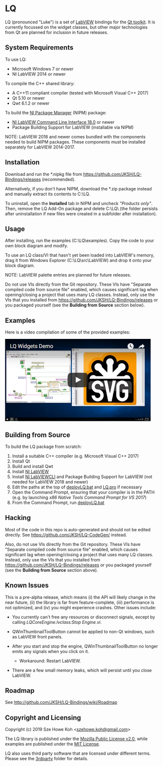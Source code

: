 LQ
==
LQ (pronounced "Luke") is a set of [LabVIEW](https://www.ni.com/labview/)
bindings for the [Qt toolkit](https://www.qt.io/). It is currently focussed on
the widget classes, but other major technologies from Qt are planned for
inclusion in future releases.


System Requirements
-------------------
To use LQ:
* Microsoft Windows 7 or newer
* NI LabVIEW 2014 or newer

To compile the C++ shared library:
* A C++11 compliant compiler (tested with Microsoft Visual C++ 2017)
* Qt 5.10 or newer
* Qwt 6.1.2 or newer

To build the [NI Package Manager](https://www.ni.com/en-us/support/downloads/ni-package-manager.html)
(NIPM) package:
* [NI LabVIEW Command Line Interface 18.0](https://www.ni.com/download/labview-command-line-interface-18.0/7545/en/)
  or newer
* Package Building Support for LabVIEW (installable via NIPM)

NOTE: LabVIEW 2018 and newer comes bundled with the components needed to build
      NIPM packages. These components must be installed separately for LabVIEW
      2014-2017.


Installation
------------
Download and run the *.nipkg file from https://github.com/JKSH/LQ-Bindings/releases
(recommended).

Alternatively, if you don't have NIPM, download the *.zip package instead and
manually extract its contents to C:\LQ\.

To uninstall, open the **Installed** tab in NIPM and uncheck _"Products only"_.
Then, remove the LQ Add-On package and delete C:\LQ\ (the folder persists after
uninstallation if new files were created in a subfolder after installation).


Usage
-----
After installing, run the examples (C:\LQ\examples\). Copy the code to your own
block diagram and modify.

To use an LQ class/VI that hasn't yet been loaded into LabVIEW's memory, drag it
from Windows Explorer (C:\LQ\src\LabVIEW\) and drop it onto your block diagram.

NOTE: LabVIEW palette entries are planned for future releases.

Do not use VIs directly from the Git repository. These VIs have "Separate
compiled code from source file" enabled, which causes significant lag when
opening/closing a project that uses many LQ classes. Instead, only use the VIs
that you installed from https://github.com/JKSH/LQ-Bindings/releases or you
packaged yourself (see the **Building from Source** section below).


Examples
--------
Here is a video compilation of some of the provided examples:

[![Video thumbnail](doc/demo_vid_0.1.0_thumb.png)](https://www.youtube.com/watch?v=YChRI1cMfiI)


Building from Source
--------------------
To build the LQ package from scratch:
1. Install a suitable C++ compiler (e.g. Microsoft Visual C++ 2017)
2. Install Qt
3. Build and install Qwt
4. Install [NI LabVIEW](https://www.ni.com/labview/)
5. Install [NI LabVIEWCLI](https://www.ni.com/download/labview-command-line-interface-18.0/7545/en/)
   and Package Building Support for LabVIEW (not needed for LabVIEW 2018 and newer)
6. Edit the paths at the top of [deployLQ.bat](deployLQ.bat) and [LQ.pro](src/Cpp/LQ.pro)
   if necessary
7. Open the Command Prompt, ensuring that your compiler is in the PATH (e.g. by
   launching _x86 Native Tools Command Prompt for VS 2017_)
8. From the Command Prompt, run [deployLQ.bat](deployLQ.bat)


Hacking
-------
Most of the code in this repo is auto-generated and should not be edited
directly. See https://github.com/JKSH/LQ-CodeGen/ instead.

Also, do not use VIs directly from the Git repository. These VIs have "Separate
compiled code from source file" enabled, which causes significant lag when
opening/closing a project that uses many LQ classes. Instead, only use the VIs
that you installed from https://github.com/JKSH/LQ-Bindings/releases or you
packaged yourself (see the **Building from Source** section above).


Known Issues
------------
This is a pre-alpha release, which means (i) the API will likely change in the
near future, (ii) the library is far from feature-complete, (iii) performance is
not optimized, and (iv) you might experience crashes. Other issues include:

* You currently can't free any resources or disconnect signals, except by
  calling _LQCoreEngine.lvclass:Stop Engine.vi_.

* QWinThumbnailToolButton cannot be applied to non-Qt windows, such as LabVIEW
  front panels.

* After you start and stop the engine, QWinThumbnailToolButton no longer emits
  any signals when you click on it.
    * Workaround: Restart LabVIEW.

* There are a few small memory leaks, which will persist until you close
  LabVIEW.

  
Roadmap
-------
See http://github.com/JKSH/LQ-Bindings/wiki/Roadmap


Copyright and Licensing
-----------------------
Copyright (c) 2019 Sze Howe Koh <<szehowe.koh@gmail.com>>

The LQ library is published under the [Mozilla Public License v2.0](LICENSE.MPLv2),
while examples are published under the [MIT License](examples/LICENSE.MIT).

LQ also uses third party software that are licensed under different terms.
Please see the [3rdparty](3rdparty) folder for details.
